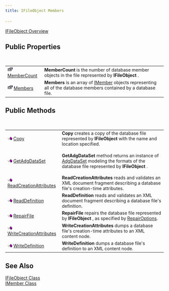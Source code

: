 ```yaml
---
title: IFileObject Members

---
```


[IFileObject Overview](ifile-object-class.html) 
## Public Properties

<br />


|      |      |
| ---- | ---- |
| <img height="16" alt="public property" src="images/property.bmp" width="16" border="0" /> [MemberCount](ifile-object-class-member-count-property.html) | **MemberCount** is the number of database member objects in the file represented by **IFileObject** . |
| <img height="16" alt="public property" src="images/property.bmp" width="16" border="0" /> [Members](ifile-object-class-members-property.html) | **Members** is an array of [IMember](imember-class.html) objects representing all of the database members contained by a database file. |



## Public Methods

<br />


|      |      |
| ---- | ---- |
| <img alt="public property" src="images/public-method.gif" x-maintain-ratio="TRUE" width="15" height="11" border="0" /> [Copy](ifile-object-class-copy-method.html) | **Copy** creates a copy of the database file represented by **IFileObject** with the name and location specified. |
| <img alt="public property" src="images/public-method.gif" x-maintain-ratio="TRUE" width="15" height="11" border="0" /> [GetAdgDataSet](ifile-object-class-get-adg-dataset-method.html) | <p> **GetAdgDataSet** method returns an instance of [ AdgDataSet](adg-dataset-class.html) modeling the formats of the database file represented by **IFileObject** . |
| <img height="11" alt="public property" src="images/public-method.gif" width="15" border="0" x-maintain-ratio="TRUE" /> [ReadCreationAttributes](ifile-object-class-read-creation-attributes-method.html) | **ReadCreationAttributes** reads and validates an XML document fragment describing a database file's creation-time attributes. |
| <img height="11" alt="public property" src="images/public-method.gif" width="15" border="0" x-maintain-ratio="TRUE" /> [ReadDefinition](ifile-object-class-read-definition-method.html) | **ReadDefinition** reads and validates an XML document fragment describing a database file's definition. |
| <img height="11" alt="public property" src="images/public-method.gif" width="15" border="0" x-maintain-ratio="TRUE" /> [RepairFile](ifile-object-class-repair-file-method.html) | **RepairFile** repairs the database file represented by **IFileObject** , as specified by [RepairOptions](repair-options-enumeration.html). |
| <img height="11" alt="public property" src="images/public-method.gif" width="15" border="0" x-maintain-ratio="TRUE" /> [WriteCreationAttributes](ifile-object-class-write-creation-attributes-method.html) | **WriteCreationAttributes** dumps a database file's creation-time attributes to an XML content node. |
| <img alt="public property" src="images/public-method.gif" x-maintain-ratio="TRUE" width="15" height="11" border="0" /> [WriteDefinition](ifile-object-class-write-definition-method.html) | **WriteDefinition** dumps a database file's definition to an XML content node. |



## See Also


[IFileObject Class](ifile-object-class.html)
      <br />
[IMember Class](imember-class.html)

